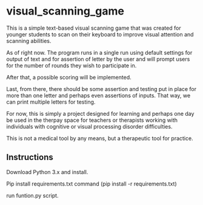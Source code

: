 # visual_scanning_game
This is a simple text-based visual scanning game that was created for younger students to scan on their keyboard to improve visual attention and scanning abilities.


As of right now. The program runs in a single run using default settings for output of text and for assertion of letter by the user and will prompt users for the number of rounds they wish to participate in.

After that, a possible scoring will be implemented.

Last, from there, there should be some assertion and testing put in place for more than one letter and perhaps even assertions of inputs. That way, we can print multiple letters for testing.

For now, this is simply a project designed for learning and perhaps one day be used in the therpay space for teachers or therapists working with individuals with cognitive or visual processing disorder difficulties.

This is not a medical tool by any means, but a therapeutic tool for practice.


<h2>Instructions</h2>
Download Python 3.x and install.

Pip install requirements.txt command (pip install -r requirements.txt)

run funtion.py script.
